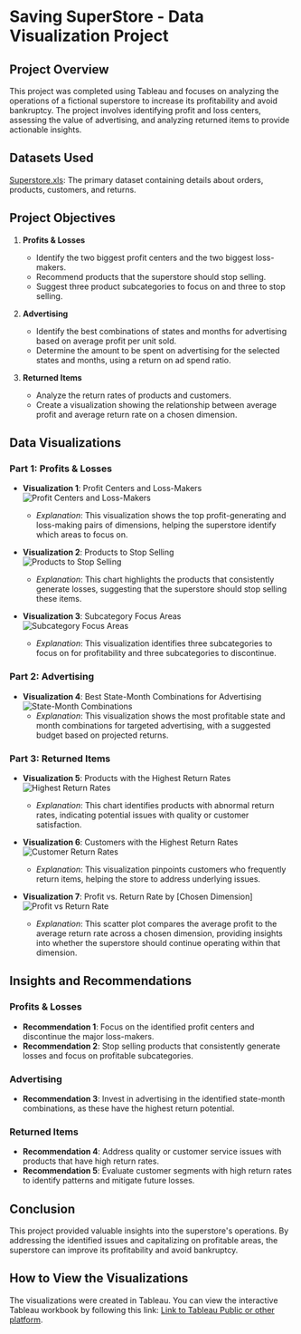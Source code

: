 # Saving SuperStore - Data Visualization Project

## Project Overview

This project was completed using Tableau and focuses on analyzing the operations of a fictional superstore to increase its profitability and avoid bankruptcy. The project involves identifying profit and loss centers, assessing the value of advertising, and analyzing returned items to provide actionable insights.

## Datasets Used

[Superstore.xls](https://1drv.ms/x/s!Avse_QetXnqFgYJ46rAtazD3bqPu5Q?e=xxxxxx): The primary dataset containing details about orders, products, customers, and returns.

## Project Objectives

1. **Profits & Losses**
   - Identify the two biggest profit centers and the two biggest loss-makers.
   - Recommend products that the superstore should stop selling.
   - Suggest three product subcategories to focus on and three to stop selling.

2. **Advertising**
   - Identify the best combinations of states and months for advertising based on average profit per unit sold.
   - Determine the amount to be spent on advertising for the selected states and months, using a return on ad spend ratio.

3. **Returned Items**
   - Analyze the return rates of products and customers.
   - Create a visualization showing the relationship between average profit and average return rate on a chosen dimension.

## Data Visualizations

### Part 1: Profits & Losses

- **Visualization 1**: Profit Centers and Loss-Makers  
  ![Profit Centers and Loss-Makers](link_to_image)
  - *Explanation*: This visualization shows the top profit-generating and loss-making pairs of dimensions, helping the superstore identify which areas to focus on.

- **Visualization 2**: Products to Stop Selling  
  ![Products to Stop Selling](link_to_image)
  - *Explanation*: This chart highlights the products that consistently generate losses, suggesting that the superstore should stop selling these items.

- **Visualization 3**: Subcategory Focus Areas  
  ![Subcategory Focus Areas](link_to_image)
  - *Explanation*: This visualization identifies three subcategories to focus on for profitability and three subcategories to discontinue.

### Part 2: Advertising

- **Visualization 4**: Best State-Month Combinations for Advertising  
  ![State-Month Combinations](link_to_image)
  - *Explanation*: This visualization shows the most profitable state and month combinations for targeted advertising, with a suggested budget based on projected returns.

### Part 3: Returned Items

- **Visualization 5**: Products with the Highest Return Rates  
  ![Highest Return Rates](link_to_image)
  - *Explanation*: This chart identifies products with abnormal return rates, indicating potential issues with quality or customer satisfaction.

- **Visualization 6**: Customers with the Highest Return Rates  
  ![Customer Return Rates](link_to_image)
  - *Explanation*: This visualization pinpoints customers who frequently return items, helping the store to address underlying issues.

- **Visualization 7**: Profit vs. Return Rate by [Chosen Dimension]  
  ![Profit vs Return Rate](link_to_image)
  - *Explanation*: This scatter plot compares the average profit to the average return rate across a chosen dimension, providing insights into whether the superstore should continue operating within that dimension.

## Insights and Recommendations

### Profits & Losses
- **Recommendation 1**: Focus on the identified profit centers and discontinue the major loss-makers.
- **Recommendation 2**: Stop selling products that consistently generate losses and focus on profitable subcategories.

### Advertising
- **Recommendation 3**: Invest in advertising in the identified state-month combinations, as these have the highest return potential.

### Returned Items
- **Recommendation 4**: Address quality or customer service issues with products that have high return rates.
- **Recommendation 5**: Evaluate customer segments with high return rates to identify patterns and mitigate future losses.

## Conclusion

This project provided valuable insights into the superstore's operations. By addressing the identified issues and capitalizing on profitable areas, the superstore can improve its profitability and avoid bankruptcy.

## How to View the Visualizations

The visualizations were created in Tableau. You can view the interactive Tableau workbook by following this link: [Link to Tableau Public or other platform](https://public.tableau.com/views/Sprint4-JaimeMiller/Story1?:language=en-US&:display_count=n&:origin=viz_share_link).
